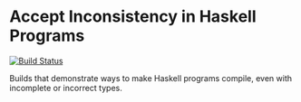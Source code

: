 # Accept Inconsistency in Haskell Programs

[![Build Status](https://travis-ci.org/stackbuilders/accept-inconsistency.svg)](https://travis-ci.org/stackbuilders/accept-inconsistency)

Builds that demonstrate ways to make Haskell programs compile, even
with incomplete or incorrect types.
